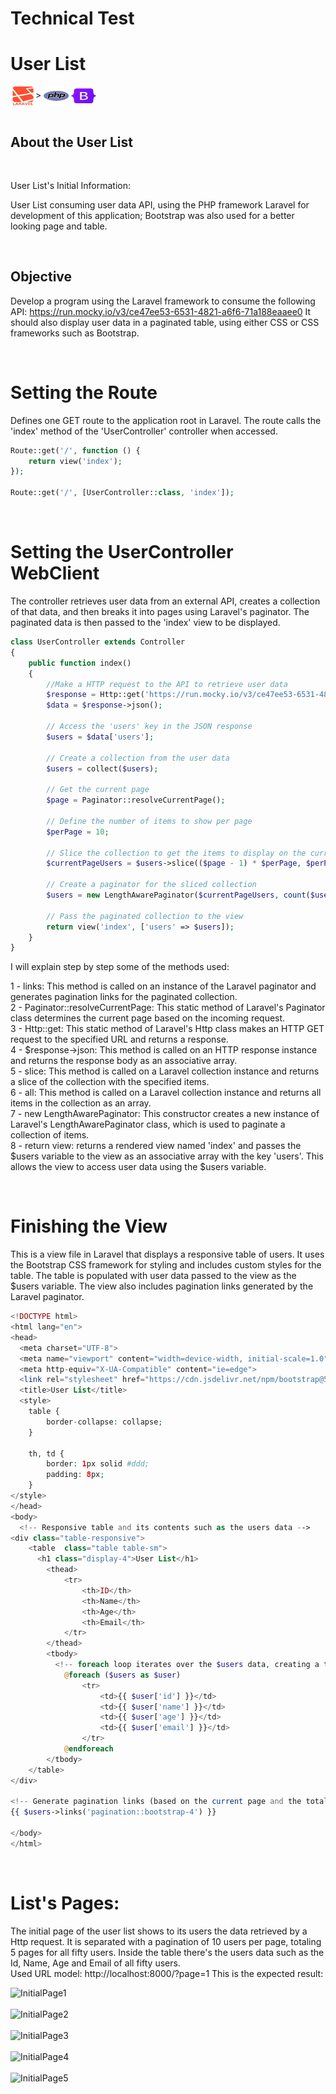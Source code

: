 # Technical Test
# User List

<img align="center" alt="Laravel" height="30" width="40" src="https://raw.githubusercontent.com/devicons/devicon/1119b9f84c0290e0f0b38982099a2bd027a48bf1/icons/laravel/laravel-plain-wordmark.svg" />>
<img align="center" alt="PHP" height="30" width="40" src="https://raw.githubusercontent.com/devicons/devicon/1119b9f84c0290e0f0b38982099a2bd027a48bf1/icons/php/php-original.svg" />
<img align="center" alt="Boostrap" height="30" width="40" src="https://raw.githubusercontent.com/devicons/devicon/1119b9f84c0290e0f0b38982099a2bd027a48bf1/icons/bootstrap/bootstrap-original.svg" />
<br/> <br/>

## About the User List
<br/>

User List's Initial Information:

User List consuming user data API, using the PHP framework Laravel for development of this application; Bootstrap was also used for a better looking page and table.

<br/>

## Objective

Develop a program using the Laravel framework to consume the following API: https://run.mocky.io/v3/ce47ee53-6531-4821-a6f6-71a188eaaee0
It should also display user data in a paginated table, using either CSS or CSS frameworks such as Bootstrap.

<br/>

# Setting the Route

Defines one GET route to the application root in Laravel. 
The route calls the 'index' method of the 'UserController' controller when accessed.

```php
Route::get('/', function () {
    return view('index');
});

Route::get('/', [UserController::class, 'index']);
```
<br/>

# Setting the UserController WebClient

The controller retrieves user data from an external API, creates a collection of that data, and then breaks it into pages using Laravel's paginator. 
The paginated data is then passed to the 'index' view to be displayed.

```php
class UserController extends Controller
{
    public function index()
    {
        //Make a HTTP request to the API to retrieve user data
        $response = Http::get('https://run.mocky.io/v3/ce47ee53-6531-4821-a6f6-71a188eaaee0');
        $data = $response->json();

        // Access the 'users' key in the JSON response
        $users = $data['users'];

        // Create a collection from the user data
        $users = collect($users);

        // Get the current page
        $page = Paginator::resolveCurrentPage();

        // Define the number of items to show per page
        $perPage = 10;

        // Slice the collection to get the items to display on the current page
        $currentPageUsers = $users->slice(($page - 1) * $perPage, $perPage)->all();

        // Create a paginator for the sliced collection
        $users = new LengthAwarePaginator($currentPageUsers, count($users), $perPage);

        // Pass the paginated collection to the view
        return view('index', ['users' => $users]);
    }
}
```
I will explain step by step some of the methods used:

1 - links: This method is called on an instance of the Laravel paginator and generates pagination links for the paginated collection.
<br/>
2 - Paginator::resolveCurrentPage: This static method of Laravel's Paginator class determines the current page based on the incoming request.
<br/>
3 - Http::get: This static method of Laravel's Http class makes an HTTP GET request to the specified URL and returns a response.
<br/>
4 - $response->json: This method is called on an HTTP response instance and returns the response body as an associative array.
<br/>
5 - slice: This method is called on a Laravel collection instance and returns a slice of the collection with the specified items.
<br/>
6 - all: This method is called on a Laravel collection instance and returns all items in the collection as an array.
<br/>
7 - new LengthAwarePaginator: This constructor creates a new instance of Laravel's LengthAwarePaginator class, which is used to paginate a collection of items.
<br/>
8 - return view: returns a rendered view named 'index' and passes the $users variable to the view as an associative array with the key 'users'. This allows the view to access user data using the $users variable.

<br/>

# Finishing the View

This is a view file in Laravel that displays a responsive table of users. It uses the Bootstrap CSS framework for styling and includes custom styles for the table. 
The table is populated with user data passed to the view as the $users variable. The view also includes pagination links generated by the Laravel paginator.

```php
<!DOCTYPE html>
<html lang="en">
<head>
  <meta charset="UTF-8">
  <meta name="viewport" content="width=device-width, initial-scale=1.0">
  <meta http-equiv="X-UA-Compatible" content="ie=edge">
  <link rel="stylesheet" href="https://cdn.jsdelivr.net/npm/bootstrap@5.1.3/dist/css/bootstrap.min.css">
  <title>User List</title>
  <style>
    table {
        border-collapse: collapse;
    }

    th, td {
        border: 1px solid #ddd;
        padding: 8px;
    }
</style>
</head>
<body>
  <!-- Responsive table and its contents such as the users data -->
<div class="table-responsive">
    <table  class="table table-sm">
      <h1 class="display-4">User List</h1>
        <thead>
            <tr>
                <th>ID</th>
                <th>Name</th>
                <th>Age</th>
                <th>Email</th>
            </tr>
        </thead>
        <tbody>
          <!-- foreach loop iterates over the $users data, creating a table row for each user -->
            @foreach ($users as $user)
                <tr>
                    <td>{{ $user['id'] }}</td>
                    <td>{{ $user['name'] }}</td>
                    <td>{{ $user['age'] }}</td>
                    <td>{{ $user['email'] }}</td>
                </tr>
            @endforeach
        </tbody>
    </table>
</div>

<!-- Generate pagination links (based on the current page and the total number of pages) and also make it look better  -->
{{ $users->links('pagination::bootstrap-4') }}

</body>
</html>
```

<br/>

# List's Pages: 

The initial page of the user list shows to its users the data retrieved by a Http request. It is separated with a pagination of 10 users per page, totaling 5 pages for all fifty users. 
Inside the table there's the users data such as the Id, Name, Age and Email of all fifty users.
<br/>
Used URL model: http://localhost:8000/?page=1
This is the expected result:

![InitialPage1](https://cdn.discordapp.com/attachments/1008741592779206666/1123817683004166204/image.png)
<br/>
<br/>
![InitialPage2](https://cdn.discordapp.com/attachments/1008741592779206666/1123818344269758594/image.png)
<br/>
<br/>
![InitialPage3](https://cdn.discordapp.com/attachments/1008741592779206666/1123818384421826651/image.png)
<br/>
<br/>
![InitialPage4](https://cdn.discordapp.com/attachments/1008741592779206666/1123818425190465566/image.png)
<br/>
<br/>
![InitialPage5](https://cdn.discordapp.com/attachments/1008741592779206666/1123818470358913104/image.png)
<br/>

<br/>

